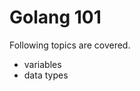 <h1>
Golang 101
</h1>
<p>
Following topics are covered.
</p>
<ul>
<li>variables</li>
<li>data types</li>
</ul>